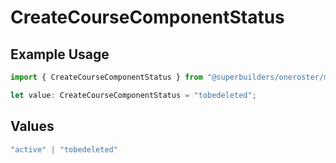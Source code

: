 # CreateCourseComponentStatus

## Example Usage

```typescript
import { CreateCourseComponentStatus } from "@superbuilders/oneroster/models/operations";

let value: CreateCourseComponentStatus = "tobedeleted";
```

## Values

```typescript
"active" | "tobedeleted"
```